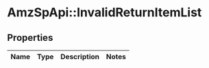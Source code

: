 # AmzSpApi::InvalidReturnItemList

## Properties
Name | Type | Description | Notes
------------ | ------------- | ------------- | -------------

